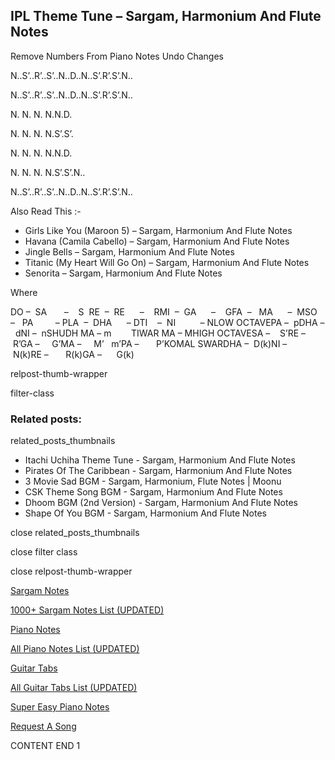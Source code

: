 
## IPL Theme Tune – Sargam, Harmonium And Flute Notes

Remove Numbers From Piano Notes
Undo Changes

N..S’..R’..S’..N..D..N..S’.R’.S’.N..

N..S’..R’..S’..N..D..N..S’.R’.S’.N..

N. N. N. N.N.D.

N. N. N. N.S’.S’.

N. N. N. N.N.D.

N. N. N. N.S’.S’.N..

N..S’..R’..S’..N..D..N..S’.R’.S’.N..

Also Read This :-

* Girls Like You (Maroon 5) – Sargam, Harmonium And Flute Notes
* Havana (Camila Cabello) – Sargam, Harmonium And Flute Notes
* Jingle Bells – Sargam, Harmonium And Flute Notes
* Titanic (My Heart Will Go On) – Sargam, Harmonium And Flute Notes
* Senorita – Sargam, Harmonium And Flute Notes

Where

DO –  SA       –    S  RE  –  RE      –    RMI  –  GA      –    GFA  –   MA      –  MSO  –   PA         – PLA  –  DHA      – DTI    –  NI          – NLOW OCTAVEPA –  pDHA –  dNI –  nSHUDH MA – m        TIWAR MA – MHIGH OCTAVESA –    S’RE –     R’GA –     G’MA –     M’   m’PA –       P’KOMAL SWARDHA –  D(k)NI –       N(k)RE –       R(k)GA –      G(k)

relpost-thumb-wrapper

filter-class

### Related posts:

related_posts_thumbnails

* Itachi Uchiha Theme Tune - Sargam, Harmonium And Flute Notes
* Pirates Of The Caribbean - Sargam, Harmonium And Flute Notes
* 3 Movie Sad BGM - Sargam, Harmonium, Flute Notes | Moonu
* CSK Theme Song BGM - Sargam, Harmonium And Flute Notes
* Dhoom BGM (2nd Version) - Sargam, Harmonium And Flute Notes
* Shape Of You BGM - Sargam, Harmonium And Flute Notes

close related_posts_thumbnails

close filter class

close relpost-thumb-wrapper

[Sargam Notes](https://www.notationsworld.com/sargam-notes.html)

[1000+ Sargam Notes List (UPDATED)](https://www.notationsworld.com/all-songs-list-sargam-notes.html)

[Piano Notes](https://www.notationsworld.com/piano-notes.html)

[All Piano Notes List (UPDATED)](https://www.notationsworld.com/all-songs-list-piano-notes.html)

[Guitar Tabs](https://www.notationsworld.com/guitar-tabs.html)

[All Guitar Tabs List (UPDATED)](https://www.notationsworld.com/all-songs-list-guitar-tabs.html)

[Super Easy Piano Notes](https://studywall.in/)

[Request A Song](https://www.notationsworld.com/request-a-song.html)

CONTENT END 1

